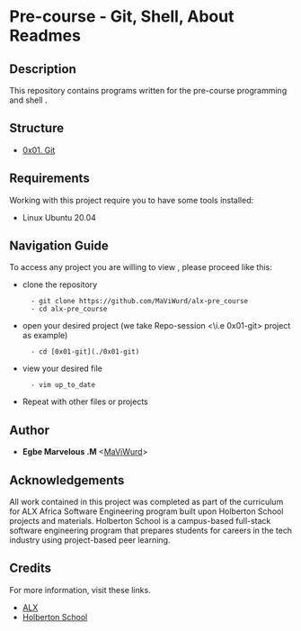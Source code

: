 # Pre-course - Git, Shell, About Readmes

## Description
This repository contains programs written for the pre-course programming and shell .


## Structure


* [0x01. Git](./0x01-git)


## Requirements
Working with this project require you to have some tools installed:
* Linux Ubuntu 20.04


## Navigation Guide

To access any project you are willing to view , please proceed like this:

* clone the repository



        - git clone https://github.com/MaViWurd/alx-pre_course
        - cd alx-pre_course


* open your desired project (we take Repo-session <\i.e 0x01-git> project as example)



        - cd [0x01-git](./0x01-git)


* view your desired file



        - vim up_to_date

* Repeat with other files or projects


## Author

* **Egbe Marvelous .M** <[MaViWurd](https://github.com/MaViWurd)>

## Acknowledgements

All work contained in this project was completed as part of the curriculum for ALX Africa Software Engineering program built upon Holberton School projects and materials. Holberton School is a campus-based full-stack software engineering program that prepares students for careers in the tech industry using project-based peer learning.


## Credits

For more information, visit these links.

* [ALX ](https://www.alxafrica.com/)
* [Holberton School](https://www.holbertonschool.com/)
